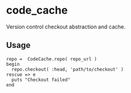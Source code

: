 # code_cache
Version control checkout abstraction and cache.

## Usage

    repo =  CodeCache.repo( repo_url )
    begin
      repo.checkout( :head, 'path/to/checkout' )
    rescue => e
      puts "Checkout failed"
    end

